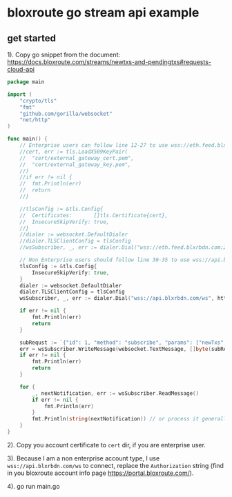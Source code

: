 # bloxroute go stream api example

## get started

1). Copy go snippet from the document: https://docs.bloxroute.com/streams/newtxs-and-pendingtxs#requests-cloud-api

```go
package main

import (
	"crypto/tls"
	"fmt"
	"github.com/gorilla/websocket"
	"net/http"
)

func main() {
	// Enterprise users can follow line 12-27 to use wss://eth.feed.blxrbdn.com:28333
	//cert, err := tls.LoadX509KeyPair(
	//	"cert/external_gateway_cert.pem",
	//	"cert/external_gateway_key.pem",
	//)
	//if err != nil {
	//	fmt.Println(err)
	//	return
	//}

	//tlsConfig := &tls.Config{
	//	Certificates:       []tls.Certificate{cert},
	//	InsecureSkipVerify: true,
	//}
	//dialer := websocket.DefaultDialer
	//dialer.TLSClientConfig = tlsConfig
	//wsSubscriber, _, err := dialer.Dial("wss://eth.feed.blxrbdn.com:28333", nil)

	// Non Enterprise users should follow line 30-35 to use wss://api.blxrbdn.com/ws
	tlsConfig := &tls.Config{
		InsecureSkipVerify: true,
	}
	dialer := websocket.DefaultDialer
	dialer.TLSClientConfig = tlsConfig
	wsSubscriber, _, err := dialer.Dial("wss://api.blxrbdn.com/ws", http.Header{"Authorization": []string{"$your-authorization"}})

	if err != nil {
		fmt.Println(err)
		return
	}

	subRequst := `{"id": 1, "method": "subscribe", "params": ["newTxs", {"include": ["tx_hash"]}]}`
	err = wsSubscriber.WriteMessage(websocket.TextMessage, []byte(subRequst))
	if err != nil {
		fmt.Println(err)
		return
	}

	for {
		_, nextNotification, err := wsSubscriber.ReadMessage()
		if err != nil {
			fmt.Println(err)
		}
		fmt.Println(string(nextNotification)) // or process it generally
	}
}
``` 

2). Copy you account certificate to `cert` dir, if you are enterprise user.

3). Because I am a non enterprise account type, I use `wss://api.blxrbdn.com/ws` to connect, replace the `Authorization` string (find in you bloxroute account info page https://portal.bloxroute.com/).

4). go run main.go